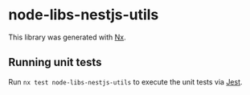 # node-libs-nestjs-utils

This library was generated with [Nx](https://nx.dev).

## Running unit tests

Run `nx test node-libs-nestjs-utils` to execute the unit tests via [Jest](https://jestjs.io).
